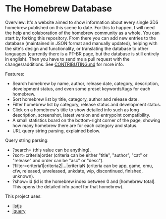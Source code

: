# The Homebrew Database

Overview:
It's a website aimed to show information about every single 3DS homebrew published on this scene to date.
For this to happen, I will need the help and colaboration of the homebrew community as a whole.
You can start by forking this repository. From there you can add new entries to the database (maintained in JSON format and manually updated), helping with the site's design and functionality, or translating the database to other languages (currently there is a PT-BR page, but the database is still entirely in english). Then you have to send me a pull request with the changes/additions.
See [CONTRIBUTING.md](https://github.com/Ryuzaki-MrL/3ds/blob/gh-pages/CONTRIBUTING.md) for more info.

Features:
- Search homebrew by name, author, release date, category, description, development status, and even some preset keywords/tags for each homebrew.
- Sort homebrew list by title, category, author and release date.
- Filter homebrew list by category, release status and development status.
- Click on a homebrew's title to show detailed info such as long description, screenshot, latest version and entrypoint compatibility.
- A small statistics board on the bottom-right corner of the page, showing how many homebrew there are for each category and status.
- URL query string parsing, explained below.

Query string parsing:
- ?search= (this value can be anything).
- ?sort=criteria|order (criteria can be either "title", "author", "cat" or "release" and order can be "asc" or "desc").
- ?filter=criteria1|criteria2|...|criteriaN (criteria can be app, game, emu, cfw, released, unreleased, unkdate, wip, discontinued, finished, unknown).
- ?show=id (id is the homebrew index between 0 and [homebrew total]. This opens the detailed info panel for that homebrew).

This project uses:
- [listjs](http://listjs.com/)
- [jquery](http://jquery.com/)